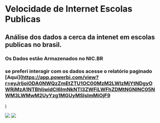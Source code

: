 # Velocidade de Internet Escolas Publicas

## Análise dos dados a cerca da intenet em escolas publicas no brasil.

### Os Dados estão Armazenados no NIC.BR
### se preferi interagir com os dados acesse o relatório paginado [Aqui](https://app.powerbi.com/view?r=eyJrIjoiODA0NWQzZmEtZTU1OC00MzM2LWIzMjYtNDgyOWRjMzA1NTBhIiwidCI6ImNkNTI3ZWFiLWFhZDMtNGNlNC05NWM3LWMwM2UyYzg1MGUyMSIsImMiOjF9
)

![](https://github.com/tiagojti/Analise_de_Dados/blob/main/Velocidade%20de%20Internet%20Escolas%20Publicas/Imagens/Entidade%20por%20regi%C3%A3o.JPG)
![]((https://github.com/tiagojti/Analise_de_Dados/blob/main/Relat%C3%B3rio%20de%20Crimes%20de%20Internet%202021/Imagens/Reclama%C3%A7%C3%B5es%20perdas.JP))
![]()
![]()
![]()
![]()
